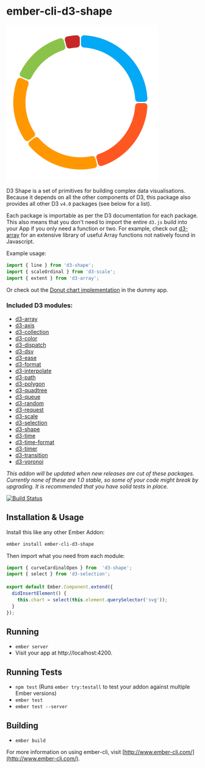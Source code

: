 # ember-cli-d3-shape

![Sample Donut Chart](/screenshots/donut-dummy-app.png?raw=true "Donut Chart")

D3 Shape is a set of primitives for building complex data visualisations. Because
it depends on all the other components of D3, this package also provides all other
D3 `v4.0` packages (see below for a list).

Each package is importable as per the D3 documentation for each package. 
This also means that you don't need to import the entire `d3.js` build into your App if you
only need a function or two. For example, check out [d3-array](https://github.com/d3/d3-array) for
an extensive library of useful Array functions not natively found in Javascript.

Example usage:

```js
import { line } from 'd3-shape';
import { scaleOrdinal } from 'd3-scale';
import { extent } from 'd3-array';
```

Or check out the [Donut chart implementation](/tests/dummy/app/components/d3-donut/component.js) in the dummy app.

### Included D3 modules:

- [d3-array](https://github.com/d3/d3-array)
- [d3-axis](https://github.com/d3/d3-axis)
- [d3-collection](https://github.com/d3/d3-collection)
- [d3-color](https://github.com/d3/d3-color)
- [d3-dispatch](https://github.com/d3/d3-dispatch)
- [d3-dsv](https://github.com/d3/d3-dsv)
- [d3-ease](https://github.com/d3/d3-ease)
- [d3-format](https://github.com/d3/d3-format)
- [d3-interpolate](https://github.com/d3/d3-interpolate)
- [d3-path](https://github.com/d3/d3-path)
- [d3-polygon](https://github.com/d3/d3-polygon)
- [d3-quadtree](https://github.com/d3/d3-quadtree)
- [d3-queue](https://github.com/d3/d3-queue)
- [d3-random](https://github.com/d3/d3-random)
- [d3-request](https://github.com/d3/d3-request)
- [d3-scale](https://github.com/d3/d3-scale)
- [d3-selection](https://github.com/d3/d3-selection)
- [d3-shape](https://github.com/d3/d3-shape)
- [d3-time](https://github.com/d3/d3-time)
- [d3-time-format](https://github.com/d3/d3-time-format)
- [d3-timer](https://github.com/d3/d3-timer)
- [d3-transition](https://github.com/d3/d3-transition)
- [d3-voronoi](https://github.com/d3/d3-voronoi)

_This addon will be updated when new releases are cut of these packages. 
Currently none of these are 1.0 stable, so some of your code might break by 
upgrading. It is recommended that you have solid tests in place._

[![Build Status](https://travis-ci.org/ivanvanderbyl/ember-cli-d3-shape.svg)](https://travis-ci.org/ivanvanderbyl/ember-cli-d3-shape)

## Installation & Usage

Install this like any other Ember Addon:

```bash
ember install ember-cli-d3-shape
```

Then import what you need from each module:

```js
import { curveCardinalOpen } from  'd3-shape';
import { select } from 'd3-selection';

export default Ember.Component.extend({
  didInsertElement() {
    this.chart = select(this.element.querySelector('svg'));
  }
});
```

## Running

* `ember server`
* Visit your app at http://localhost:4200.

## Running Tests

* `npm test` (Runs `ember try:testall` to test your addon against multiple Ember versions)
* `ember test`
* `ember test --server`

## Building

* `ember build`

For more information on using ember-cli, visit [http://www.ember-cli.com/](http://www.ember-cli.com/).
